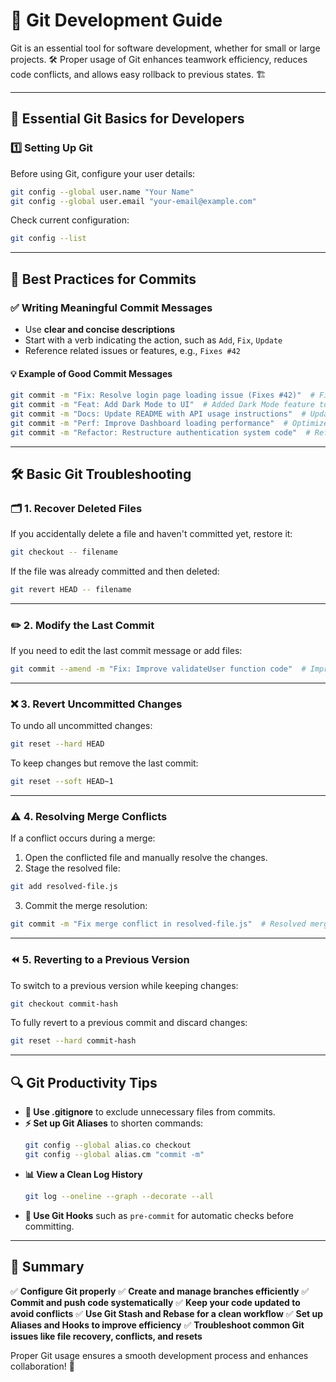 # **🚀 Git Development Guide**

Git is an essential tool for software development, whether for small or large projects. 🛠️ Proper usage of Git enhances teamwork efficiency, reduces code conflicts, and allows easy rollback to previous states. 🏗️

---

## **📌 Essential Git Basics for Developers**

### **1️⃣ Setting Up Git**
Before using Git, configure your user details:

```sh
git config --global user.name "Your Name"
git config --global user.email "your-email@example.com"
```

Check current configuration:
```sh
git config --list
```

---

## **📑 Best Practices for Commits**

### **✅ Writing Meaningful Commit Messages**
- Use **clear and concise descriptions**
- Start with a verb indicating the action, such as `Add`, `Fix`, `Update`
- Reference related issues or features, e.g., `Fixes #42`

#### **💡 Example of Good Commit Messages**
```sh
git commit -m "Fix: Resolve login page loading issue (Fixes #42)"  # Fixed login page loading issue (Fixes #42)
git commit -m "Feat: Add Dark Mode to UI"  # Added Dark Mode feature to UI
git commit -m "Docs: Update README with API usage instructions"  # Updated README with API usage details
git commit -m "Perf: Improve Dashboard loading performance"  # Optimized Dashboard loading speed
git commit -m "Refactor: Restructure authentication system code"  # Refactored authentication system code structure
```

---

## **🛠️ Basic Git Troubleshooting**

### **🗂️ 1. Recover Deleted Files**
If you accidentally delete a file and haven't committed yet, restore it:
```sh
git checkout -- filename
```

If the file was already committed and then deleted:
```sh
git revert HEAD -- filename
```

---

### **✏️ 2. Modify the Last Commit**
If you need to edit the last commit message or add files:
```sh
git commit --amend -m "Fix: Improve validateUser function code"  # Improved validateUser function code
```

---

### **❌ 3. Revert Uncommitted Changes**
To undo all uncommitted changes:
```sh
git reset --hard HEAD
```

To keep changes but remove the last commit:
```sh
git reset --soft HEAD~1
```

---

### **⚠️ 4. Resolving Merge Conflicts**
If a conflict occurs during a merge:
1. Open the conflicted file and manually resolve the changes.
2. Stage the resolved file:
```sh
git add resolved-file.js
```
3. Commit the merge resolution:
```sh
git commit -m "Fix merge conflict in resolved-file.js"  # Resolved merge conflict in resolved-file.js
```

---

### **⏪ 5. Reverting to a Previous Version**
To switch to a previous version while keeping changes:
```sh
git checkout commit-hash
```

To fully revert to a previous commit and discard changes:
```sh
git reset --hard commit-hash
```

---

## **🔍 Git Productivity Tips**

- **🛑 Use .gitignore** to exclude unnecessary files from commits.
- **⚡ Set up Git Aliases** to shorten commands:
  ```sh
  git config --global alias.co checkout
  git config --global alias.cm "commit -m"
  ```
- **📊 View a Clean Log History**
  ```sh
  git log --oneline --graph --decorate --all
  ```
- **🔄 Use Git Hooks** such as `pre-commit` for automatic checks before committing.

---

## **🎯 Summary**
✅ **Configure Git properly**
✅ **Create and manage branches efficiently**
✅ **Commit and push code systematically**
✅ **Keep your code updated to avoid conflicts**
✅ **Use Git Stash and Rebase for a clean workflow**
✅ **Set up Aliases and Hooks to improve efficiency**
✅ **Troubleshoot common Git issues like file recovery, conflicts, and resets**

Proper Git usage ensures a smooth development process and enhances collaboration! 🚀

